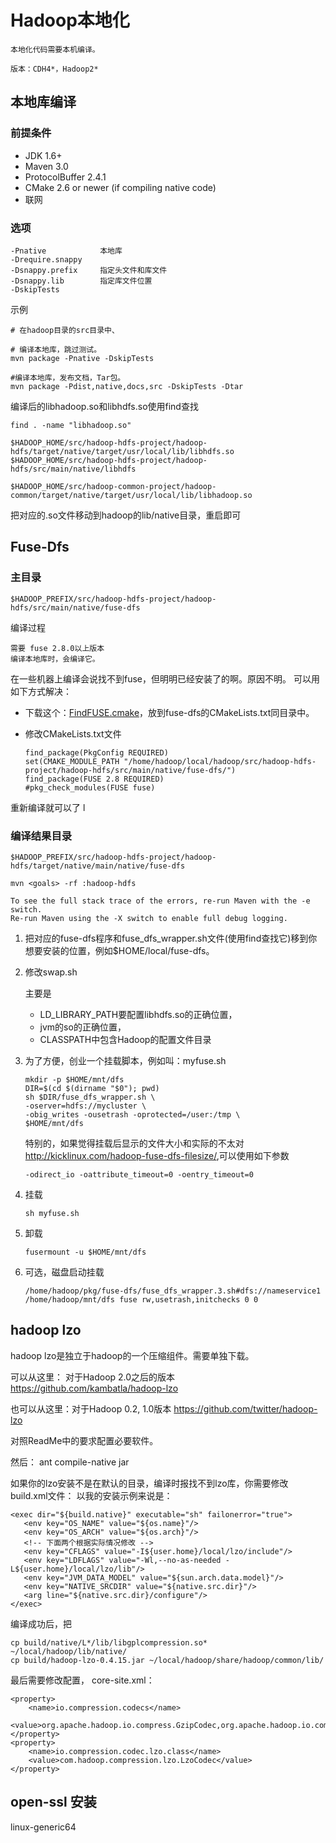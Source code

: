 # Hadoop本地化

    本地化代码需要本机编译。
    
    版本：CDH4*，Hadoop2*

## 本地库编译

### 前提条件

*   JDK 1.6+
*   Maven 3.0
*   ProtocolBuffer 2.4.1
*   CMake 2.6 or newer (if compiling native code)
*   联网

### 选项
        
    -Pnative            本地库
    -Drequire.snappy    
    -Dsnappy.prefix     指定头文件和库文件
    -Dsnappy.lib        指定库文件位置
    -DskipTests
        
示例

    # 在hadoop目录的src目录中、

    # 编译本地库，跳过测试。
    mvn package -Pnative -DskipTests    

    #编译本地库，发布文档，Tar包。
    mvn package -Pdist,native,docs,src -DskipTests -Dtar    

编译后的libhadoop.so和libhdfs.so使用find查找
    
    find . -name "libhadoop.so"
    
    $HADOOP_HOME/src/hadoop-hdfs-project/hadoop-hdfs/target/native/target/usr/local/lib/libhdfs.so
    $HADOOP_HOME/src/hadoop-hdfs-project/hadoop-hdfs/src/main/native/libhdfs
    
    $HADOOP_HOME/src/hadoop-common-project/hadoop-common/target/native/target/usr/local/lib/libhadoop.so

把对应的.so文件移动到hadoop的lib/native目录，重启即可

## Fuse-Dfs

### 主目录

    $HADOOP_PREFIX/src/hadoop-hdfs-project/hadoop-hdfs/src/main/native/fuse-dfs

编译过程

    需要 fuse 2.8.0以上版本
    编译本地库时，会编译它。

在一些机器上编译会说找不到fuse，但明明已经安装了的啊。原因不明。
可以用如下方式解决：
    
*   下载这个：[FindFUSE.cmake](https://github.com/julp/FindFUSE.cmake/blob/master/FindFUSE.cmake)，放到fuse-dfs的CMakeLists.txt同目录中。
*   修改CMakeLists.txt文件

        find_package(PkgConfig REQUIRED)
        set(CMAKE_MODULE_PATH "/home/hadoop/local/hadoop/src/hadoop-hdfs-project/hadoop-hdfs/src/main/native/fuse-dfs/")
        find_package(FUSE 2.8 REQUIRED)
        #pkg_check_modules(FUSE fuse)

重新编译就可以了
l
### 编译结果目录

    $HADOOP_PREFIX/src/hadoop-hdfs-project/hadoop-hdfs/target/native/main/native/fuse-dfs

    mvn <goals> -rf :hadoop-hdfs

    To see the full stack trace of the errors, re-run Maven with the -e switch.
    Re-run Maven using the -X switch to enable full debug logging.

1.  把对应的fuse-dfs程序和fuse_dfs_wrapper.sh文件(使用find查找它)移到你想要安装的位置，例如$HOME/local/fuse-dfs。

2.  修改swap.sh
    
    主要是
    *   LD_LIBRARY_PATH要配置libhdfs.so的正确位置，
    *   jvm的so的正确位置，
    *   CLASSPATH中包含Hadoop的配置文件目录
   
3.  为了方便，创业一个挂载脚本，例如叫：myfuse.sh

        mkdir -p $HOME/mnt/dfs
        DIR=$(cd $(dirname "$0"); pwd)
        sh $DIR/fuse_dfs_wrapper.sh \
        -oserver=hdfs://mycluster \
        -obig_writes -ousetrash -oprotected=/user:/tmp \
        $HOME/mnt/dfs

    特别的，如果觉得挂载后显示的文件大小和实际的不太对<http://kicklinux.com/hadoop-fuse-dfs-filesize/>,可以使用如下参数

        -odirect_io -oattribute_timeout=0 -oentry_timeout=0

4.  挂载

        sh myfuse.sh

5.  卸载

        fusermount -u $HOME/mnt/dfs

6.  可选，磁盘启动挂载

        /home/hadoop/pkg/fuse-dfs/fuse_dfs_wrapper.3.sh#dfs://nameservice1 /home/hadoop/mnt/dfs fuse rw,usetrash,initchecks 0 0

## hadoop lzo

hadoop lzo是独立于hadoop的一个压缩组件。需要单独下载。

可以从这里： 对于Hadoop 2.0之后的版本
https://github.com/kambatla/hadoop-lzo

也可以从这里：对于Hadoop 0.2, 1.0版本
https://github.com/twitter/hadoop-lzo

对照ReadMe中的要求配置必要软件。

然后：
ant compile-native jar

如果你的lzo安装不是在默认的目录，编译时报找不到lzo库，你需要修改build.xml文件：
以我的安装示例来说是：

    <exec dir="${build.native}" executable="sh" failonerror="true">
       <env key="OS_NAME" value="${os.name}"/>
       <env key="OS_ARCH" value="${os.arch}"/>
       <!-- 下面两个根据实际情况修改 -->
       <env key="CFLAGS" value="-I${user.home}/local/lzo/include"/>
       <env key="LDFLAGS" value="-Wl,--no-as-needed -L${user.home}/local/lzo/lib"/>
       <env key="JVM_DATA_MODEL" value="${sun.arch.data.model}"/>
       <env key="NATIVE_SRCDIR" value="${native.src.dir}"/>
       <arg line="${native.src.dir}/configure"/>
    </exec>

编译成功后，把

    cp build/native/L*/lib/libgplcompression.so* ~/local/hadoop/lib/native/
    cp build/hadoop-lzo-0.4.15.jar ~/local/hadoop/share/hadoop/common/lib/

最后需要修改配置， core-site.xml：

    <property>
        <name>io.compression.codecs</name>
        <value>org.apache.hadoop.io.compress.GzipCodec,org.apache.hadoop.io.compress.SnappyCodec,com.hadoop.compression.lzo.LzoCodec,com.hadoop.compression.lzo.LzopCodec</value>
    </property>
    <property>
        <name>io.compression.codec.lzo.class</name>
        <value>com.hadoop.compression.lzo.LzoCodec</value>
    </property>


## open-ssl 安装

linux-generic64

